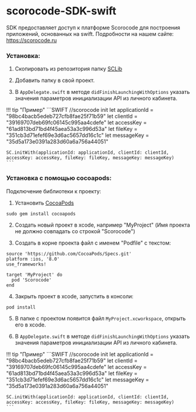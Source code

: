 # scorocode-SDK-swift
SDK предоставляет доступ к платформе Scorocode для построения приложений, основанных на swift.
Подробности на нашем сайте: https://scorocode.ru

### Установка:
1) Скопировать из репозитория папку [SCLib](https://github.com/Scorocode/scorocode-SDK-swift/tree/swift3/Scorocode/SCLib)

2) Добавить папку в свой проект.

3) В `AppDelegate.swift` в методе `didFinishLaunchingWithOptions` указать значения параметров инициализации API из личного кабинета. 

!!! tip "Пример"
	```SWIFT
	//scorocode init
	let applicationId = "98bc4bacb5edeb727cfb8fae25f71b59"
	let clientId = "39169707deb69fc06145c995aa4cdefe"
	let accessKey = "61ad813bd71bd4f45aea53a3c996d53a"
	let fileKey = "351cb3d71efef69e3d6ac5657dd16c1c"
	let messageKey = "35d5a173e0391a283d60a6a756a44051" 

	SC.initWith(applicationId: applicationId, clientId: clientId, accessKey: accessKey, fileKey: fileKey, messageKey: messageKey)
	```

### Установка с помощью cocoapods:

Подключение библиотеки к проекту:

1) Установить [CocoaPods](https://cocoapods.org)

```
sudo gem install cocoapods
```

2) Создать новый проект в xcode, например "MyProject" (Имя проекта не должно совпадать со строкой "Scorocode")

3) Создать в корне проекта файл с именем "Podfile" с текстом:

```
source 'https://github.com/CocoaPods/Specs.git'
platform :ios, '8.0'
use_frameworks!

target 'MyProject' do
  pod 'Scorocode'
end
```

4) Закрыть проект в xcode, запустить в консоли:

```
pod install
```

5) В папке с проектом появится файл `MyProject.xcworkspace`, открыть его в xcode.

6) В `AppDelegate.swift` в методе `didFinishLaunchingWithOptions` указать значения параметров инициализации API из личного кабинета.

!!! tip "Пример"
	```SWIFT
	//scorocode init
	let applicationId = "98bc4bacb5edeb727cfb8fae25f71b59"
	let clientId = "39169707deb69fc06145c995aa4cdefe"
	let accessKey = "61ad813bd71bd4f45aea53a3c996d53a"
	let fileKey = "351cb3d71efef69e3d6ac5657dd16c1c"
	let messageKey = "35d5a173e0391a283d60a6a756a44051" 

	SC.initWith(applicationId: applicationId, clientId: clientId, accessKey: accessKey, fileKey: fileKey, messageKey: messageKey)
	```
